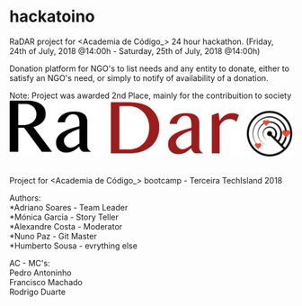 # hackatoino
RaDAR project for <Academia de Código_> 24 hour hackathon.
(Friday, 24th of July, 2018 @14:00h - Saturday, 25th of July, 2018 @14:00h)

Donation platform for NGO's to list needs and any entity to donate,
either to satisfy an NGO's need, or simply to notify of availability of a donation.

Note: Project was awarded 2nd Place, mainly for the contribuition to society
![RaDAR Logo](social_savers/src/main/webapp/assets/LogoRaDar.jpg?raw=true "RaDAR")


<br/>Project for <Academia de Código_> bootcamp - Terceira TechIsland 2018

<p>Authors:
<br/>*Adriano Soares - Team Leader
<br/>*Mónica Garcia - Story Teller
<br/>*Alexandre Costa - Moderator
<br/>*Nuno Paz - Git Master
<br/>*Humberto Sousa - evrything else

<p>AC - MC's:
<br/>Pedro Antoninho
<br/>Francisco Machado
<br/>Rodrigo Duarte

